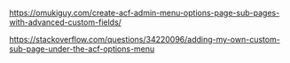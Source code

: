 https://omukiguy.com/create-acf-admin-menu-options-page-sub-pages-with-advanced-custom-fields/

https://stackoverflow.com/questions/34220096/adding-my-own-custom-sub-page-under-the-acf-options-menu